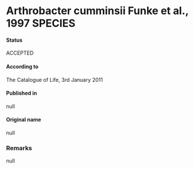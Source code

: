 # Arthrobacter cumminsii Funke et al., 1997 SPECIES

#### Status
ACCEPTED

#### According to
The Catalogue of Life, 3rd January 2011

#### Published in
null

#### Original name
null

### Remarks
null